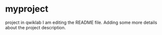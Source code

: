 # myproject
project in qwiklab
I am editing the README file. Adding some more details about the project description.

